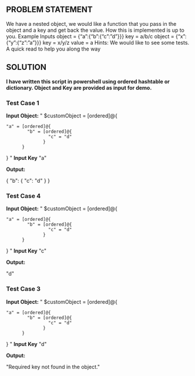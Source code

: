 <h2>PROBLEM STATEMENT</h2>

We have a nested object, we would like a function that you pass in the object and a key and get back the value. How this is implemented is up to you.
Example Inputs
object = {“a”:{“b”:{“c”:”d”}}}
key = a/b/c
object = {“x”:{“y”:{“z”:”a”}}}
key = x/y/z
value = a
Hints:
We would like to see some tests. A quick read to help you along the way

<h2>SOLUTION</h2>

<b>I have written this script in powershell using ordered hashtable or dictionary. Object and Key are provided as input for demo.</b>

<h3>Test Case 1</h3>

<b>Input Object:</b>
"
$customObject = [ordered]@{
    
    "a" = [ordered]@{
            "b" = [ordered]@{
                    "c" = "d"
                  }
          }
}
"
<b>Input Key</b>
"a"

<b>Output:</b>

{
    "b":  {
              "c":  "d"
          }
}

<h3>Test Case 4</h3>

<b>Input Object:</b>
"
$customObject = [ordered]@{
    
    "a" = [ordered]@{
            "b" = [ordered]@{
                    "c" = "d"
                  }
          }
}
"
<b>Input Key</b>
"c"

<b>Output:</b>

"d"


<h3>Test Case 3</h3>

<b>Input Object:</b>
"
$customObject = [ordered]@{
    
    "a" = [ordered]@{
            "b" = [ordered]@{
                    "c" = "d"
                  }
          }
}
"
<b>Input Key</b>
"d"

<b>Output:</b>

"Required key not found in the object."
